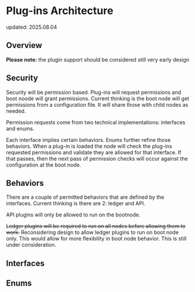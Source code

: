 # Plug-ins Architecture

updated: 2025.08.04

## Overview

__Please note:__ the plugin support should be considered still very early design  

## Security

Security will be permission based.  Plug-ins will request permissions and boot noode will grant permissions.
Current thinking is the boot node will get permissions from a configuration file.  It will share those with
child nodes as needed.

Permission requests come from two technical implementations:  interfaces and enums.

Each interface implies certain behaviors.  Enums further refine those behaviors.  When a plug-in is loaded
the node will check the plug-ins requested permissions and validate they are allowed for that interface. If that 
passes, then the next pass of permission checks will occur against the configuration at the boot node.

## Behaviors
There are a couple of permitted behaviors that are defined by the interfaces.  Current thinking is
there are 2:  ledger and API.  

API plugins will only be allowed to run on the bootnode.

~~Ledger plugins will be required to run on all nodes before allowing them to work.~~  Reconsidering design to
allow ledger plugins to run on boot node only.  This would allow for more flexibility in
boot node behavior.  This is still under consideration.

## Interfaces

## Enums

